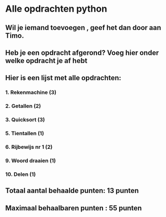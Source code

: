 # Alle opdrachten python
## Wil je iemand toevoegen , geef het dan door aan Timo. 
## Heb je een opdracht afgerond? Voeg hier onder welke opdracht je af hebt
## Hier is een lijst met alle opdrachten:
### 1. Rekenmachine (3) 
### 2. Getallen (2)
### 3. Quicksort (3)
### 5. Tientallen (1)
### 6. Rijbewijs nr 1 (2)
### 9. Woord draaien (1)
### 10. Delen (1)
## Totaal aantal behaalde punten: 13 punten
## Maximaal behaalbaren punten : 55 punten
